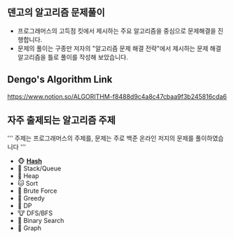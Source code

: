 ## 덴고의 알고리즘 문제풀이
- 프로그래머스의 고득점 킷에서 제시하는 주요 알고리즘을 중심으로 문제해결을 진행합니다.
- 문제의 풀이는 구종만 저자의 "알고리즘 문제 해결 전략"에서 제시하는 문제 해결 알고리즘을 틀로 풀이를 작성해 보았습니다.
  

## Dengo's Algorithm Link
https://www.notion.so/ALGORITHM-f8488d9c4a8c47cbaa9f3b245816cda6


## 자주 출제되는 알고리즘 주제
'''
주제는 프로그래머스의 주제를, 문제는 주로 백준 온라인 저지의 문제를 풀이하였습니다
'''
- 🐵 [**Hash**](https://www.notion.so/Hash-2b328824a70946a9af318f317a440bdd)
- 🐶 Stack/Queue
- 🦊 Heap
- 🐱 Sort
- 🦁 Brute Force
- 🐯 Greedy
- 🐷 DP
- 🐮 DFS/BFS
- 🐰 Binary Search
- 🐼 Graph